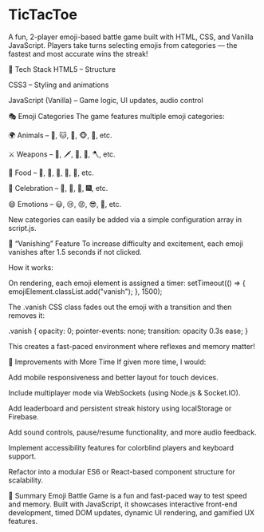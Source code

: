 # TicTacToe
A fun, 2-player emoji-based battle game built with HTML, CSS, and Vanilla JavaScript. Players take turns selecting emojis from categories — the fastest and most accurate wins the streak!

🔧 Tech Stack
HTML5 – Structure

CSS3 – Styling and animations

JavaScript (Vanilla) – Game logic, UI updates, audio control

🎭 Emoji Categories
The game features multiple emoji categories:

🌍 Animals – 🐶, 🐱, 🐯, 🐵, 🦁, etc.

⚔️ Weapons – 🔪, 🗡️, 🧨, 🔫, 🪓, etc.

🍕 Food – 🍎, 🍔, 🍟, 🍕, 🍩, etc.

🎉 Celebration – 🎈, 🎁, 🎂, 🎆, etc.

😄 Emotions – 😃, 😢, 😡, 😎, 🥳, etc.

New categories can easily be added via a simple configuration array in script.js.

🫥 “Vanishing” Feature
To increase difficulty and excitement, each emoji vanishes after 1.5 seconds if not clicked.

How it works:

On rendering, each emoji element is assigned a timer:
setTimeout(() => {
  emojiElement.classList.add("vanish");
}, 1500);


The .vanish CSS class fades out the emoji with a transition and then removes it:

.vanish {
  opacity: 0;
  pointer-events: none;
  transition: opacity 0.3s ease;
}

This creates a fast-paced environment where reflexes and memory matter!

🚀 Improvements with More Time
If given more time, I would:

Add mobile responsiveness and better layout for touch devices.

Include multiplayer mode via WebSockets (using Node.js & Socket.IO).

Add leaderboard and persistent streak history using localStorage or Firebase.

Add sound controls, pause/resume functionality, and more audio feedback.

Implement accessibility features for colorblind players and keyboard support.

Refactor into a modular ES6 or React-based component structure for scalability.

🧠 Summary
Emoji Battle Game is a fun and fast-paced way to test speed and memory. Built with JavaScript, it showcases interactive front-end development, timed DOM updates, dynamic UI rendering, and gamified UX features.

